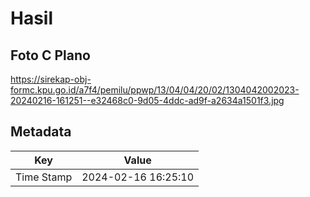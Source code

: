 # Hasil

## Foto C Plano

https://sirekap-obj-formc.kpu.go.id/a7f4/pemilu/ppwp/13/04/04/20/02/1304042002023-20240216-161251--e32468c0-9d05-4ddc-ad9f-a2634a1501f3.jpg


## Metadata

| Key        | Value               |
| ---------- | ------------------- |
| Time Stamp | 2024-02-16 16:25:10 |



